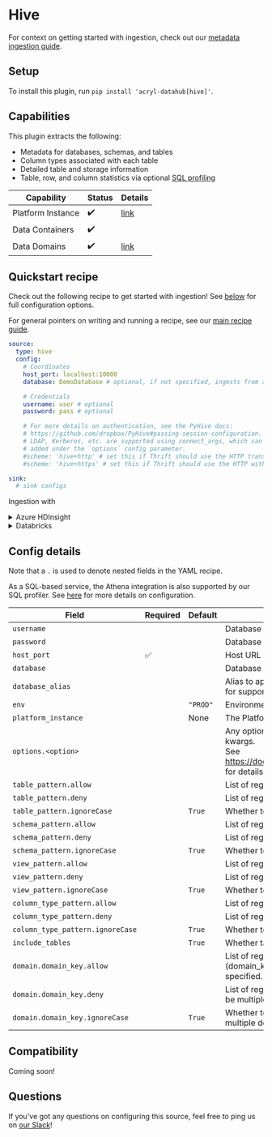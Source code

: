 # Hive

For context on getting started with ingestion, check out our [metadata ingestion guide](../README.md).

## Setup

To install this plugin, run `pip install 'acryl-datahub[hive]'`.

## Capabilities

This plugin extracts the following:

- Metadata for databases, schemas, and tables
- Column types associated with each table
- Detailed table and storage information
- Table, row, and column statistics via optional [SQL profiling](./sql_profiles.md)

| Capability        | Status | Details                                  |
| ----------------- | ------ | ---------------------------------------- |
| Platform Instance | ✔️     | [link](../../docs/platform-instances.md) |
| Data Containers   | ✔️     |                                          |
| Data Domains      | ✔️     | [link](../../docs/domains.md)            |

## Quickstart recipe

Check out the following recipe to get started with ingestion! See [below](#config-details) for full configuration options.

For general pointers on writing and running a recipe, see our [main recipe guide](../README.md#recipes).

```yml
source:
  type: hive
  config:
    # Coordinates
    host_port: localhost:10000
    database: DemoDatabase # optional, if not specified, ingests from all databases

    # Credentials
    username: user # optional
    password: pass # optional

    # For more details on authentication, see the PyHive docs:
    # https://github.com/dropbox/PyHive#passing-session-configuration.
    # LDAP, Kerberos, etc. are supported using connect_args, which can be
    # added under the `options` config parameter.
    #scheme: 'hive+http' # set this if Thrift should use the HTTP transport
    #scheme: 'hive+https' # set this if Thrift should use the HTTP with SSL transport

sink:
  # sink configs
```

Ingestion with

<details>
  <summary>Azure HDInsight</summary>

```yml
# Connecting to Microsoft Azure HDInsight using TLS.
source:
  type: hive
  config:
    # Coordinates
    host_port: <cluster_name>.azurehdinsight.net:443

    # Credentials
    username: admin
    password: password

    # Options
    options:
      connect_args:
        http_path: "/hive2"
        auth: BASIC

sink:
  # sink configs
```

</details>

<details>
  <summary>Databricks </summary>

Ensure that databricks-dbapi is installed. If not, use `pip install databricks-dbapi` to install.

Use the `http_path` from your Databricks cluster in the following recipe. See [here](https://docs.databricks.com/integrations/bi/jdbc-odbc-bi.html#get-server-hostname-port-http-path-and-jdbc-url) for instructions to find `http_path`.

```yml
source:
  type: hive
  config:
    host_port: <databricks workspace URL>:443
    username: token
    password: <api token>
    scheme: "databricks+pyhive"

    options:
      connect_args:
        http_path: "sql/protocolv1/o/xxxyyyzzzaaasa/1234-567890-hello123"

sink:
  # sink configs
```

</details>

## Config details

Note that a `.` is used to denote nested fields in the YAML recipe.

As a SQL-based service, the Athena integration is also supported by our SQL profiler. See [here](./sql_profiles.md) for more details on configuration.

| Field                            | Required | Default  | Description                                                                                                                                                                             |
| -------------------------------- | -------- | -------- | --------------------------------------------------------------------------------------------------------------------------------------------------------------------------------------- |
| `username`                       |          |          | Database username.                                                                                                                                                                      |
| `password`                       |          |          | Database password.                                                                                                                                                                      |
| `host_port`                      | ✅       |          | Host URL and port to connect to.                                                                                                                                                        |
| `database`                       |          |          | Database to ingest.                                                                                                                                                                     |
| `database_alias`                 |          |          | Alias to apply to database when ingesting. Use `platform_instance` instead of this for supporting multiple Hive instances.                                                              |
| `env`                            |          | `"PROD"` | Environment to use in namespace when constructing URNs.                                                                                                                                 |
| `platform_instance`              |          | None     | The Platform instance to use while constructing URNs.                                                                                                                                   |
| `options.<option>`               |          |          | Any options specified here will be passed to SQLAlchemy's `create_engine` as kwargs.<br />See https://docs.sqlalchemy.org/en/14/core/engines.html#sqlalchemy.create_engine for details. |
| `table_pattern.allow`            |          |          | List of regex patterns for tables to include in ingestion.                                                                                                                              |
| `table_pattern.deny`             |          |          | List of regex patterns for tables to exclude from ingestion.                                                                                                                            |
| `table_pattern.ignoreCase`       |          | `True`   | Whether to ignore case sensitivity during pattern matching.                                                                                                                             |
| `schema_pattern.allow`           |          |          | List of regex patterns for schemas to include in ingestion.                                                                                                                             |
| `schema_pattern.deny`            |          |          | List of regex patterns for schemas to exclude from ingestion.                                                                                                                           |
| `schema_pattern.ignoreCase`      |          | `True`   | Whether to ignore case sensitivity during pattern matching.                                                                                                                             |
| `view_pattern.allow`             |          |          | List of regex patterns for views to include in ingestion.                                                                                                                               |
| `view_pattern.deny`              |          |          | List of regex patterns for views to exclude from ingestion.                                                                                                                             |
| `view_pattern.ignoreCase`        |          | `True`   | Whether to ignore case sensitivity during pattern matching.                                                                                                                             |
| `column_type_pattern.allow`      |          |          | List of regex patterns for native types of columns to include in ingestion.                                                                                                             |
| `column_type_pattern.deny`       |          |          | List of regex patterns for native types of columns to exclude from ingestion.                                                                                                           |
| `column_type_pattern.ignoreCase` |          | `True`   | Whether to ignore case sensitivity during pattern matching.                                                                                                                             |
| `include_tables`                 |          | `True`   | Whether tables should be ingested.                                                                                                                                                      |
| `domain.domain_key.allow`        |          |          | List of regex patterns for tables/schemas to set domain_key domain key (domain_key can be any string like `sales`. There can be multiple domain key specified.                          |
| `domain.domain_key.deny`         |          |          | List of regex patterns for tables/schemas to not assign domain_key. There can be multiple domain key specified.                                                                         |
| `domain.domain_key.ignoreCase`   |          | `True`   | Whether to ignore case sensitivity during pattern matching.There can be multiple domain key specified.                                                                                  |

## Compatibility

Coming soon!

## Questions

If you've got any questions on configuring this source, feel free to ping us on [our Slack](https://slack.datahubproject.io/)!

